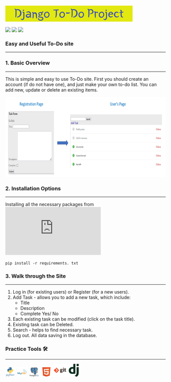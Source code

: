 ![](https://github.com/Kate-Pol/Django---To_Do_Project/blob/main/png%20files/banner.png)

![](https://img.shields.io/github/contributors/Kate-Pol/Django---To_Do_Project?logo=GitHub) ![](https://img.shields.io/github/languages/top/Kate-Pol/Django---To_Do_Project?logo=GitHub) ![](https://img.shields.io/github/languages/count/Kate-Pol/Django---To_Do_Project?logo=GitHub)

### Easy and Useful To-Do site
---
### 1. Basic Overview
---
This is simple and easy to use To-Do site. First you should create an account (if do not have one), and just make your own to-do list. You can add new, update or delete an existing items. 

<img src="https://github.com/Kate-Pol/Django---To_Do_Project/blob/main/png%20files/site%20view.PNG" width="850" height="250">

### 2. Installation Options
---
Installing all the necessary packages from ![requirements file](https://github.com/Kate-Pol/Django---To_Do_Project/blob/main/requirements.txt)

```
pip install -r requirements. txt 
```

### 3. Walk through the Site
---
1. Log in (for existing users) or Register (for a new users).
2. Add Task - allows you to add a new task, which include:
   * Title
   * Description 
   * Complete Yes/ No 
3. Each existing task can be modified (click on the task title).
4. Existing task can be Deleted.
5. Search - helps to find necessary task.
6. Log out. All data saving in the database. 

### Practice Tools 🛠
---

<div>
  <img src="https://github.com/devicons/devicon/blob/master/icons/python/python-original-wordmark.svg" title="Python" alt="Python" width="30" height="30"/>&nbsp;
  <img src="https://github.com/devicons/devicon/blob/master/icons/mysql/mysql-original-wordmark.svg" title="MySQL"  alt="MySQL" width="30" height="30"/>&nbsp;
  <img src="https://github.com/devicons/devicon/blob/master/icons/postgresql/postgresql-original-wordmark.svg" title="PostgreSQL"  alt="PostgreSQL" width="30" height="30"/>&nbsp;
  <img src="https://github.com/devicons/devicon/blob/master/icons/html5/html5-original.svg" title="HTML5" alt="HTML" width="30" height="30"/>&nbsp;
  <img src="https://github.com/devicons/devicon/blob/master/icons/git/git-original-wordmark.svg" title="Git" alt="Git" width="40" height="40"/>
  <img src="https://github.com/devicons/devicon/blob/master/icons/django/django-plain.svg" title="Django" alt="Django" width="40" height="40"/>
  
</div>
